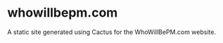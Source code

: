 whowillbepm.com
===============

A static site generated using Cactus for the WhoWillBePM.com website.

